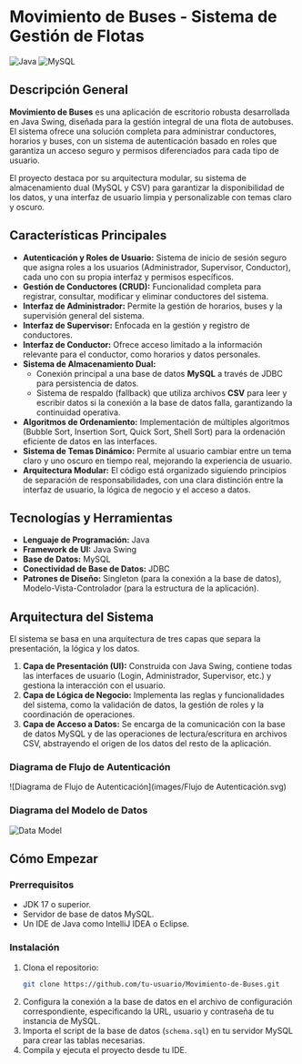 # Movimiento de Buses - Sistema de Gestión de Flotas

![Java](https://img.shields.io/badge/Java-ED8B00?style=for-the-badge&logo=java&logoColor=white)
![MySQL](https://img.shields.io/badge/MySQL-005C84?style=for-the-badge&logo=mysql&logoColor=white)

## Descripción General

**Movimiento de Buses** es una aplicación de escritorio robusta desarrollada en Java Swing, diseñada para la gestión integral de una flota de autobuses. El sistema ofrece una solución completa para administrar conductores, horarios y buses, con un sistema de autenticación basado en roles que garantiza un acceso seguro y permisos diferenciados para cada tipo de usuario.

El proyecto destaca por su arquitectura modular, su sistema de almacenamiento dual (MySQL y CSV) para garantizar la disponibilidad de los datos, y una interfaz de usuario limpia y personalizable con temas claro y oscuro.

## Características Principales

*   **Autenticación y Roles de Usuario:** Sistema de inicio de sesión seguro que asigna roles a los usuarios (Administrador, Supervisor, Conductor), cada uno con su propia interfaz y permisos específicos.
*   **Gestión de Conductores (CRUD):** Funcionalidad completa para registrar, consultar, modificar y eliminar conductores del sistema.
*   **Interfaz de Administrador:** Permite la gestión de horarios, buses y la supervisión general del sistema.
*   **Interfaz de Supervisor:** Enfocada en la gestión y registro de conductores.
*   **Interfaz de Conductor:** Ofrece acceso limitado a la información relevante para el conductor, como horarios y datos personales.
*   **Sistema de Almacenamiento Dual:**
    *   Conexión principal a una base de datos **MySQL** a través de JDBC para persistencia de datos.
    *   Sistema de respaldo (fallback) que utiliza archivos **CSV** para leer y escribir datos si la conexión a la base de datos falla, garantizando la continuidad operativa.
*   **Algoritmos de Ordenamiento:** Implementación de múltiples algoritmos (Bubble Sort, Insertion Sort, Quick Sort, Shell Sort) para la ordenación eficiente de datos en las interfaces.
*   **Sistema de Temas Dinámico:** Permite al usuario cambiar entre un tema claro y uno oscuro en tiempo real, mejorando la experiencia de usuario.
*   **Arquitectura Modular:** El código está organizado siguiendo principios de separación de responsabilidades, con una clara distinción entre la interfaz de usuario, la lógica de negocio y el acceso a datos.

## Tecnologías y Herramientas

*   **Lenguaje de Programación:** Java
*   **Framework de UI:** Java Swing
*   **Base de Datos:** MySQL
*   **Conectividad de Base de Datos:** JDBC
*   **Patrones de Diseño:** Singleton (para la conexión a la base de datos), Modelo-Vista-Controlador (para la estructura de la aplicación).

## Arquitectura del Sistema

El sistema se basa en una arquitectura de tres capas que separa la presentación, la lógica y los datos.

1.  **Capa de Presentación (UI):** Construida con Java Swing, contiene todas las interfaces de usuario (Login, Administrador, Supervisor, etc.) y gestiona la interacción con el usuario.
2.  **Capa de Lógica de Negocio:** Implementa las reglas y funcionalidades del sistema, como la validación de datos, la gestión de roles y la coordinación de operaciones.
3.  **Capa de Acceso a Datos:** Se encarga de la comunicación con la base de datos MySQL y de las operaciones de lectura/escritura en archivos CSV, abstrayendo el origen de los datos del resto de la aplicación.

### Diagrama de Flujo de Autenticación
![Diagrama de Flujo de Autenticación](images/Flujo de Autenticación.svg)

### Diagrama del Modelo de Datos
![Data Model](MODELO_DE_DATOS)

## Cómo Empezar

### Prerrequisitos
*   JDK 17 o superior.
*   Servidor de base de datos MySQL.
*   Un IDE de Java como IntelliJ IDEA o Eclipse.

### Instalación
1.  Clona el repositorio:
    ```sh
    git clone https://github.com/tu-usuario/Movimiento-de-Buses.git
    ```
2.  Configura la conexión a la base de datos en el archivo de configuración correspondiente, especificando la URL, usuario y contraseña de tu instancia de MySQL.
3.  Importa el script de la base de datos (`schema.sql`) en tu servidor MySQL para crear las tablas necesarias.
4.  Compila y ejecuta el proyecto desde tu IDE.
